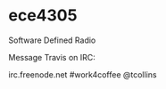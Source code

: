 ece4305
=======

Software Defined Radio


Message Travis on IRC:

irc.freenode.net #work4coffee @tcollins
